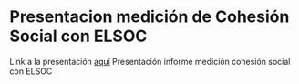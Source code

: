 # Presentacion medición de Cohesión Social con ELSOC

Link a la presentación [aquí](https://juancarloscastillo.github.io/Presentacion-cohesion-elsoc/Presentación-informe-medicion.html)
 Presentación informe medición cohesión social con ELSOC
